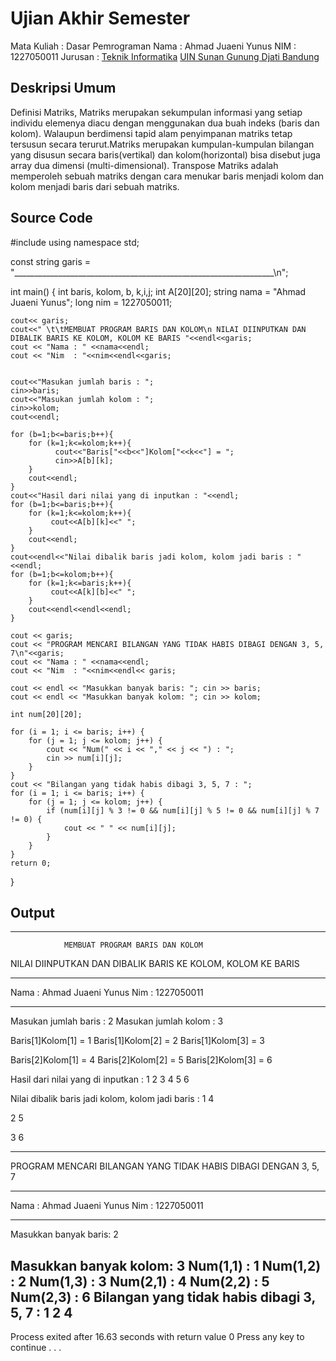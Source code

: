 # Ujian Akhir Semester 
Mata Kuliah 	: Dasar Pemrograman
Nama	      	: Ahmad Juaeni Yunus
NIM	        : 1227050011
Jurusan		: [Teknik Informatika](http://if.uinsgd.ac.id/) [UIN Sunan Gunung Djati Bandung](https://uinsgd.ac.id/) 

## Deskripsi Umum
Definisi Matriks, Matriks merupakan sekumpulan informasi yang setiap individu elemenya diacu dengan menggunakan dua buah indeks (baris dan kolom).
Walaupun berdimensi tapid alam penyimpanan matriks tetap tersusun secara terurut.Matriks merupakan kumpulan-kumpulan bilangan yang disusun secara baris(vertikal) dan kolom(horizontal) bisa disebut juga array dua dimensi (multi-dimensional).
Transpose Matriks adalah memperoleh sebuah matriks dengan cara menukar baris menjadi kolom dan kolom menjadi baris dari sebuah matriks.
## Source Code

#include <iostream>
using namespace std;
	
const string garis = "_________________________________________________________________\n";

int main() {
	int baris, kolom, b, k,i,j;
	int A[20][20];
	string nama = "Ahmad Juaeni Yunus";
	long nim = 1227050011;
	
	cout<< garis;
	cout<<" \t\tMEMBUAT PROGRAM BARIS DAN KOLOM\n NILAI DIINPUTKAN DAN DIBALIK BARIS KE KOLOM, KOLOM KE BARIS "<<endl<<garis;
	cout << "Nama :	" <<nama<<endl;
	cout << "Nim  :	"<<nim<<endl<<garis;
	
	
	cout<<"Masukan jumlah baris : ";
	cin>>baris;
	cout<<"Masukan jumlah kolom : ";
	cin>>kolom;
	cout<<endl;
	
	for (b=1;b<=baris;b++){
		for (k=1;k<=kolom;k++){
			  cout<<"Baris["<<b<<"]Kolom["<<k<<"] = ";
			  cin>>A[b][k];
		}
		cout<<endl;
	}
	cout<<"Hasil dari nilai yang di inputkan : "<<endl;
	for (b=1;b<=baris;b++){
		for (k=1;k<=kolom;k++){
			 cout<<A[b][k]<<" ";
		}
		cout<<endl;
	}
	cout<<endl<<"Nilai dibalik baris jadi kolom, kolom jadi baris : "<<endl;
	for (b=1;b<=kolom;b++){
		for (k=1;k<=baris;k++){
			 cout<<A[k][b]<<" ";
		}
		cout<<endl<<endl<<endl;
	}
	
	cout << garis;
	cout << "PROGRAM MENCARI BILANGAN YANG TIDAK HABIS DIBAGI DENGAN 3, 5, 7\n"<<garis;
	cout << "Nama :	" <<nama<<endl;
	cout << "Nim  :	"<<nim<<endl<< garis;
	
	cout << endl << "Masukkan banyak baris: "; cin >> baris;
	cout << endl << "Masukkan banyak kolom: "; cin >> kolom;
	
	int num[20][20];
	
	for (i = 1; i <= baris; i++) {
		for (j = 1; j <= kolom; j++) {
			cout << "Num(" << i << "," << j << ") : ";
			cin >> num[i][j];
		}
	}
	cout << "Bilangan yang tidak habis dibagi 3, 5, 7 : ";
	for (i = 1; i <= baris; i++) {
		for (j = 1; j <= kolom; j++) {
			if (num[i][j] % 3 != 0 && num[i][j] % 5 != 0 && num[i][j] % 7 != 0) {
				cout << " " << num[i][j];
			} 
		}
	}
	return 0;	
}

## Output

_________________________________________________________________
                MEMBUAT PROGRAM BARIS DAN KOLOM
 NILAI DIINPUTKAN DAN DIBALIK BARIS KE KOLOM, KOLOM KE BARIS
_________________________________________________________________
Nama :  Ahmad Juaeni Yunus
Nim  :  1227050011
_________________________________________________________________
Masukan jumlah baris : 2
Masukan jumlah kolom : 3

Baris[1]Kolom[1] = 1
Baris[1]Kolom[2] = 2
Baris[1]Kolom[3] = 3

Baris[2]Kolom[1] = 4
Baris[2]Kolom[2] = 5
Baris[2]Kolom[3] = 6

Hasil dari nilai yang di inputkan :
1 2 3
4 5 6

Nilai dibalik baris jadi kolom, kolom jadi baris :
1 4


2 5


3 6


_________________________________________________________________
PROGRAM MENCARI BILANGAN YANG TIDAK HABIS DIBAGI DENGAN 3, 5, 7
_________________________________________________________________
Nama :  Ahmad Juaeni Yunus
Nim  :  1227050011
_________________________________________________________________

Masukkan banyak baris: 2

Masukkan banyak kolom: 3
Num(1,1) : 1
Num(1,2) : 2
Num(1,3) : 3
Num(2,1) : 4
Num(2,2) : 5
Num(2,3) : 6
Bilangan yang tidak habis dibagi 3, 5, 7 :  1 2 4
--------------------------------
Process exited after 16.63 seconds with return value 0
Press any key to continue . . .
